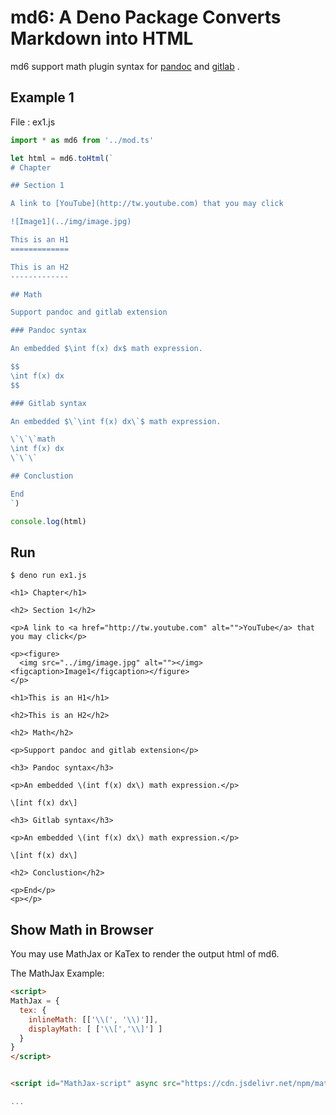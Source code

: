 # md6: A Deno Package Converts Markdown into HTML

md6 support math plugin syntax for [pandoc](https://pandoc.org/MANUAL.html#math) and [gitlab](https://docs.gitlab.com/ee/user/markdown.html#math) .

## Example 1

File : ex1.js

```js
import * as md6 from '../mod.ts'

let html = md6.toHtml(`
# Chapter

## Section 1

A link to [YouTube](http://tw.youtube.com) that you may click

![Image1](../img/image.jpg)

This is an H1
=============

This is an H2
-------------

## Math

Support pandoc and gitlab extension

### Pandoc syntax

An embedded $\int f(x) dx$ math expression.

$$
\int f(x) dx
$$

### Gitlab syntax

An embedded $\`\int f(x) dx\`$ math expression.

\`\`\`math
\int f(x) dx
\`\`\`

## Conclustion

End
`)

console.log(html)
```

## Run

```
$ deno run ex1.js

<h1> Chapter</h1>

<h2> Section 1</h2>

<p>A link to <a href="http://tw.youtube.com" alt="">YouTube</a> that you may click</p>

<p><figure>
  <img src="../img/image.jpg" alt=""></img>
<figcaption>Image1</figcaption></figure>
</p>

<h1>This is an H1</h1>

<h2>This is an H2</h2>

<h2> Math</h2>

<p>Support pandoc and gitlab extension</p>

<h3> Pandoc syntax</h3>

<p>An embedded \(int f(x) dx\) math expression.</p>     

\[int f(x) dx\]

<h3> Gitlab syntax</h3>

<p>An embedded \(int f(x) dx\) math expression.</p>     

\[int f(x) dx\]

<h2> Conclustion</h2>

<p>End</p>
<p></p>
```

## Show Math in Browser

You may use MathJax or KaTex to render the output html of md6.

The MathJax Example:

```html
<script>
MathJax = {
  tex: {
    inlineMath: [['\\(', '\\)']],
    displayMath: [ ['\\[','\\]'] ]
  }
}
</script>


<script id="MathJax-script" async src="https://cdn.jsdelivr.net/npm/mathjax@3/es5/tex-chtml.js">

...
```
